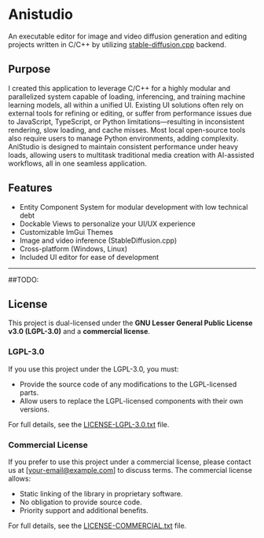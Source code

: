 # Anistudio
An executable editor for image and video diffusion generation and editing projects written in C/C++ by utilizing [stable-diffusion.cpp](https://github.com/leejet/stable-diffusion.cpp) backend.

## Purpose
I created this application to leverage C/C++ for a highly modular and parallelized system capable of loading, inferencing, and training machine learning models, all within a unified UI. Existing UI solutions often rely on external tools for refining or editing, or suffer from performance issues due to JavaScript, TypeScript, or Python limitations—resulting in inconsistent rendering, slow loading, and cache misses. Most local open-source tools also require users to manage Python environments, adding complexity. AniStudio is designed to maintain consistent performance under heavy loads, allowing users to multitask traditional media creation with AI-assisted workflows, all in one seamless application.  

## Features
- Entity Component System for modular development with low technical debt
- Dockable Views to personalize your UI/UX experience
- Customizable ImGui Themes
- Image and video inference (StableDiffusion.cpp)
- Cross-platform (Windows, Linux)
- Included UI editor for ease of development

---


##TODO:


## License

This project is dual-licensed under the **GNU Lesser General Public License v3.0 (LGPL-3.0)** and a **commercial license**.

### LGPL-3.0
If you use this project under the LGPL-3.0, you must:
- Provide the source code of any modifications to the LGPL-licensed parts.
- Allow users to replace the LGPL-licensed components with their own versions.

For full details, see the [LICENSE-LGPL-3.0.txt](LICENSE-LGPL-3.0.txt) file.

### Commercial License
If you prefer to use this project under a commercial license, please contact us at [your-email@example.com] to discuss terms. The commercial license allows:
- Static linking of the library in proprietary software.
- No obligation to provide source code.
- Priority support and additional benefits.

For full details, see the [LICENSE-COMMERCIAL.txt](LICENSE-COMMERCIAL.txt) file.